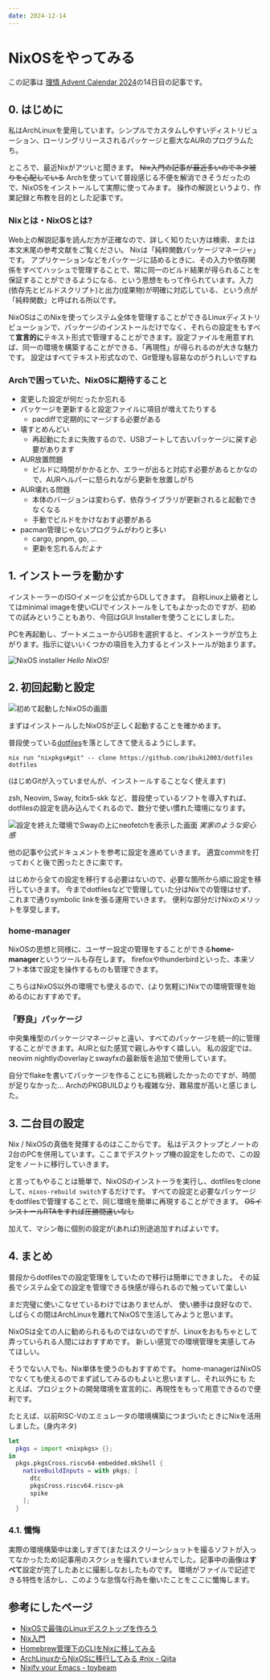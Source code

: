 ```yaml
---
date: 2024-12-14
---
```


# NixOSをやってみる

この記事は [理情 Advent Calendar 2024](https://adventar.org/calendars/10445)の14日目の記事です。

## 0. はじめに

私はArchLinuxを愛用しています。シンプルでカスタムしやすいディストリビューション、ローリングリリースされるパッケージと膨大なAURのプログラムたち。

ところで、最近Nixがアツいと聞きます。 ~~Nix入門の記事が最近多いのでネタ被りを心配している~~
Archを使っていて普段感じる不便を解消できそうだったので、NixOSをインストールして実際に使ってみます。
操作の解説というより、作業記録と布教を目的とした記事です。

### Nixとは・NixOSとは?

Web上の解説記事を読んだ方が正確なので、詳しく知りたい方は検索、または本文末尾の参考文献をご覧ください。
Nixは「純粋関数パッケージマネージャ」です。
アプリケーションなどをパッケージに詰めるときに、その入力や依存関係をすべてハッシュで管理することで、常に同一のビルド結果が得られることを保証することができるようになる、という思想をもって作られています。入力(依存先とビルドスクリプト)と出力(成果物)が明確に対応している、という点が「純粋関数」と呼ばれる所以です。

NixOSはこのNixを使ってシステム全体を管理することができるLinuxディストリビューションで、パッケージのインストールだけでなく、それらの設定をもすべて**宣言的に**テキスト形式で管理することができます。設定ファイルを用意すれば、同一の環境を構築することができる、「再現性」が得られるのが大きな魅力です。
設定はすべてテキスト形式なので、Git管理も容易なのがうれしいですね


### Archで困っていた、NixOSに期待すること

- 変更した設定が何だったか忘れる
- パッケージを更新すると設定ファイルに項目が増えてたりする
  - pacdiffで定期的にマージする必要がある
- 壊すとめんどい
  - 再起動にたまに失敗するので、USBブートして古いパッケージに戻す必要があります
- AUR放置問題
  - ビルドに時間がかかるとか、エラーが出ると対応す必要があるとかなので、AURヘルパーに怒られながら更新を放置しがち
- AUR壊れる問題
  - 本体のバージョンは変わらず、依存ライブラリが更新されると起動できなくなる
  - 手動でビルドをかけなおす必要がある
- pacman管理じゃないプログラムがわりと多い
  - cargo, pnpm, go, ...
  - 更新を忘れるんだよナ

## 1. インストーラを動かす

インストーラーのISOイメージを公式からDLしてきます。
自称Linux上級者としてはminimal imageを使いCLIでインストールをしてもよかったのですが、初めての試みということもあり、今回はGUI Installerを使うことにしました。

PCを再起動し、ブートメニューからUSBを選択すると、インストーラが立ち上がります。指示に従いいくつかの項目を入力するとインストールが始まります。

![NixOS installer](./_imgs/1_installer_0.png)
*Hello NixOS!*

## 2. 初回起動と設定

![初めて起動したNixOSの画面](./_imgs/2_gnome_1.png)

まずはインストールしたNixOSが正しく起動することを確かめます。

普段使っている[dotfiles](https://github.com/ibuki2003/dotfiles)を落としてきて使えるようにします。
```
nix run "nixpkgs#git" -- clone https://github.com/ibuki2003/dotfiles dotfiles
```
(はじめGitが入っていませんが、インストールすることなく使えます)

zsh, Neovim, Sway, fcitx5-skk など、普段使っているソフトを導入すれば、dotfilesの設定を読み込んでくれるので、数分で使い慣れた環境になります。

![設定を終えた環境でSwayの上にneofetchを表示した画面](./_imgs/3_sway_neofetch.png)
*実家のような安心感*

他の記事や公式ドキュメントを参考に設定を進めていきます。
適宜commitを打っておくと後で困ったときに楽です。

はじめから全ての設定を移行する必要はないので、必要な箇所から順に設定を移行していきます。
今までdotfilesなどで管理していた分はNixでの管理はせず、これまで通りsymbolic linkを張る運用でいきます。
便利な部分だけNixのメリットを享受します。

### home-manager

NixOSの思想と同様に、ユーザー設定の管理をすることができる**home-manager**というツールも存在します。
firefoxやthunderbirdといった、本来ソフト本体で設定を操作するものも管理できます。

こちらはNixOS以外の環境でも使えるので、(より気軽に)Nixでの環境管理を始めるのにおすすめです。

### 「野良」パッケージ

中央集権型のパッケージマネージャと違い、すべてのパッケージを統一的に管理することができます。AURと似た感覚で親しみやすく嬉しい。
私の設定では、neovim nightlyのoverlayとswayfxの最新版を追加で使用しています。

自分でflakeを書いてパッケージを作ることにも挑戦したかったのですが、時間が足りなかった… ArchのPKGBUILDよりも複雑な分、難易度が高いと感じました。

## 3. 二台目の設定

Nix / NixOSの真価を発揮するのはここからです。
私はデスクトップとノートの2台のPCを併用しています。ここまでデスクトップ機の設定をしたので、この設定をノートに移行していきます。

と言ってもやることは簡単で、NixOSのインストーラを実行し、dotfilesをcloneして、`nixos-rebuild switch`するだけです。
すべての設定と必要なパッケージをdotfilesで管理することで、同じ環境を簡単に再現することができます。
~~OSインストールRTAをすれば圧勝間違いなし~~

加えて、マシン毎に個別の設定が(あれば)別途追加すればよいです。

## 4. まとめ

普段からdotfilesでの設定管理をしていたので移行は簡単にできました。
その延長でシステム全ての設定を管理できる快感が得られるので触っていて楽しい

まだ完璧に使いこなせているわけではありませんが、
使い勝手は良好なので、しばらくの間はArchLinuxを離れてNixOSで生活してみようと思います。

NixOSは全ての人に勧められるものではないのですが、Linuxをおもちゃとして弄っていられる人間にはおすすめです。
新しい感覚での環境管理を実感してみてほしい。

そうでない人でも、Nix単体を使うのもおすすめです。
home-managerはNixOSでなくても使えるのでまず試してみるのもよいと思いますし、それ以外にも たとえば、プロジェクトの開発環境を宣言的に、再現性をもって用意できるので便利です。

たとえば、以前RISC-Vのエミュレータの環境構築につまづいたときにNixを活用しました。(身内ネタ)

```nix
let
  pkgs = import <nixpkgs> {};
in
  pkgs.pkgsCross.riscv64-embedded.mkShell {
    nativeBuildInputs = with pkgs; [
      dtc
      pkgsCross.riscv64.riscv-pk
      spike
    ];
  }
```

### 4.1. 懺悔

実際の環境構築中は楽しすぎて(またはスクリーンショットを撮るソフトが入ってなかったため)記事用のスクショを撮れていませんでした。記事中の画像は**すべて**設定が完了したあとに撮影しなおしたものです。
環境がファイルで記述できる特性を活かし、このような怠惰な行為を働いたことをここに懺悔します。

## 参考にしたページ

- [NixOSで最強のLinuxデスクトップを作ろう](https://zenn.dev/asa1984/articles/nixos-is-the-best)
- [Nix入門](https://zenn.dev/asa1984/books/nix-introduction)
- [Homebrew管理下のCLIをNixに移してみる](https://zenn.dev/kawarimidoll/articles/0a4ec8bab8a8ba)
- [ArchLinuxからNixOSに移行してみる #nix - Qiita](https://qiita.com/Sumi-Sumi/items/ac3d16a6bb94ff2d3fde)
- [Nixify your Emacs - toybeam](https://toyboot4e.github.io/2024-09-08-nixify-emacs.html)
